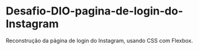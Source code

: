 # Desafio-DIO-pagina-de-login-do-Instagram
Reconstrução da página  de login do Instagram, usando CSS com Flexbox. 
